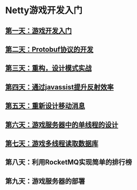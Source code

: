 # Netty游戏开发入门

## [第一天：游戏开发入门](https://github.com/sanzhixiong19860117/studyNetty/tree/master/day01)

## [第二天：Protobuf协议的开发](https://github.com/sanzhixiong19860117/studyNetty/tree/master/day02)

## [第三天：重构，设计模式实战](https://github.com/sanzhixiong19860117/studyNetty/tree/master/day03)

## [第四天：通过javassist提升反射效率](https://github.com/sanzhixiong19860117/studyNetty/tree/master/day04)

## [第五天：重新设计移动消息](https://github.com/sanzhixiong19860117/studyNetty/tree/master/day05)

## [第六天：游戏服务器中的单线程的设计](https://github.com/sanzhixiong19860117/studyNetty/tree/master/day06)

## [第七天：游戏多线程读取数据库](https://github.com/sanzhixiong19860117/studyNetty/tree/master/day07)

## 第八天：利用RocketMQ实现简单的排行榜

## 第九天：游戏服务器的部署

